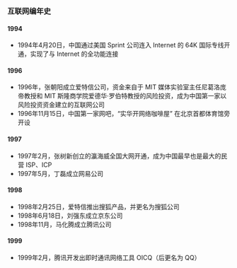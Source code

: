 ### 互联网编年史

#### 1994

- 1994年4月20日，中国通过美国 Sprint 公司连入 Internet 的 64K 国际专线开通，实现了与 Internet 的全功能连接

#### 1996

- 1996年，张朝阳成立爱特信公司，资金来自于 MIT 媒体实验室主任尼葛洛庞帝教授和 MIT 斯隆商学院爱德华·罗伯特教授的风险投资，成为中国第一家以风险投资资金建立的互联网公司
- 1996年11月15日，中国第一家网吧，“实华开网络咖啡屋” 在北京首都体育馆旁开设

#### 1997

- 1997年2月，张树新创立的瀛海威全国大网开通，成为中国最早也是最大的民营 ISP、ICP
- 1997年5月，丁磊成立网易公司

#### 1998

- 1998年2月25日，爱特信推出搜狐产品，并更名为搜狐公司
- 1998年6月18日，刘强东成立京东公司
- 1998年11月，马化腾成立腾讯公司

#### 1999

- 1999年2月，腾讯开发出即时通讯网络工具 OICQ（后更名为 QQ）
